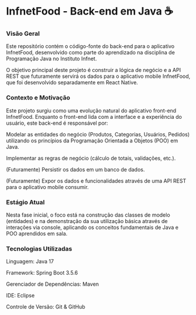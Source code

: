 # InfnetFood - Back-end em Java ☕️
### Visão Geral

Este repositório contém o código-fonte do back-end para o aplicativo InfnetFood, desenvolvido como parte do aprendizado na disciplina de Programação Java no Instituto Infnet.

O objetivo principal deste projeto é construir a lógica de negócio e a API REST que futuramente servirá os dados para o aplicativo mobile InfnetFood, que foi desenvolvido separadamente em React Native.

### Contexto e Motivação
Este projeto surgiu como uma evolução natural do aplicativo front-end InfnetFood. Enquanto o front-end lida com a interface e a experiência do usuário, este back-end é responsável por:

Modelar as entidades do negócio (Produtos, Categorias, Usuários, Pedidos) utilizando os princípios da Programação Orientada a Objetos (POO) em Java.

Implementar as regras de negócio (cálculo de totais, validações, etc.).

(Futuramente) Persistir os dados em um banco de dados.

(Futuramente) Expor os dados e funcionalidades através de uma API REST para o aplicativo mobile consumir.

### Estágio Atual
Nesta fase inicial, o foco está na construção das classes de modelo (entidades) e na demonstração da sua utilização básica através de interações via console, aplicando os conceitos fundamentais de Java e POO aprendidos em sala.

### Tecnologias Utilizadas
Linguagem: Java 17

Framework: Spring Boot 3.5.6

Gerenciador de Dependências: Maven

IDE: Eclipse

Controle de Versão: Git & GitHub

